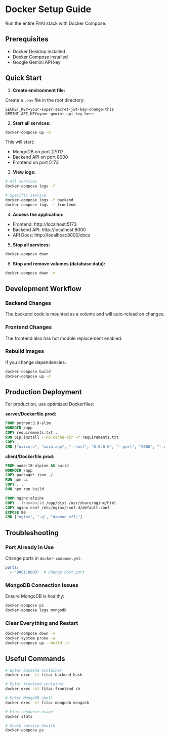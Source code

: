 # Docker Setup Guide

Run the entire FitAI stack with Docker Compose.

## Prerequisites

- Docker Desktop installed
- Docker Compose installed
- Google Gemini API key

## Quick Start

1. **Create environment file:**

Create a `.env` file in the root directory:

```env
SECRET_KEY=your-super-secret-jwt-key-change-this
GEMINI_API_KEY=your-gemini-api-key-here
```

2. **Start all services:**

```bash
docker-compose up -d
```

This will start:
- MongoDB on port 27017
- Backend API on port 8000
- Frontend on port 5173

3. **View logs:**

```bash
# All services
docker-compose logs -f

# Specific service
docker-compose logs -f backend
docker-compose logs -f frontend
```

4. **Access the application:**

- Frontend: http://localhost:5173
- Backend API: http://localhost:8000
- API Docs: http://localhost:8000/docs

5. **Stop all services:**

```bash
docker-compose down
```

6. **Stop and remove volumes (database data):**

```bash
docker-compose down -v
```

## Development Workflow

### Backend Changes

The backend code is mounted as a volume and will auto-reload on changes.

### Frontend Changes

The frontend also has hot module replacement enabled.

### Rebuild Images

If you change dependencies:

```bash
docker-compose build
docker-compose up -d
```

## Production Deployment

For production, use optimized Dockerfiles:

**server/Dockerfile.prod:**
```dockerfile
FROM python:3.9-slim
WORKDIR /app
COPY requirements.txt .
RUN pip install --no-cache-dir -r requirements.txt
COPY . .
CMD ["uvicorn", "main:app", "--host", "0.0.0.0", "--port", "8000", "--workers", "4"]
```

**client/Dockerfile.prod:**
```dockerfile
FROM node:18-alpine AS build
WORKDIR /app
COPY package*.json ./
RUN npm ci
COPY . .
RUN npm run build

FROM nginx:alpine
COPY --from=build /app/dist /usr/share/nginx/html
COPY nginx.conf /etc/nginx/conf.d/default.conf
EXPOSE 80
CMD ["nginx", "-g", "daemon off;"]
```

## Troubleshooting

### Port Already in Use

Change ports in `docker-compose.yml`:

```yaml
ports:
  - "8001:8000"  # Change host port
```

### MongoDB Connection Issues

Ensure MongoDB is healthy:

```bash
docker-compose ps
docker-compose logs mongodb
```

### Clear Everything and Restart

```bash
docker-compose down -v
docker system prune -a
docker-compose up --build -d
```

## Useful Commands

```bash
# Enter backend container
docker exec -it fitai-backend bash

# Enter frontend container
docker exec -it fitai-frontend sh

# Enter MongoDB shell
docker exec -it fitai-mongodb mongosh

# View resource usage
docker stats

# Check service health
docker-compose ps
```

